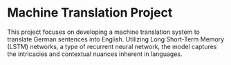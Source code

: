 # Machine Translation Project
This project focuses on developing a machine translation system to translate German sentences into English. Utilizing Long Short-Term Memory (LSTM) networks, a type of recurrent neural network, the model captures the intricacies and contextual nuances inherent in languages.
